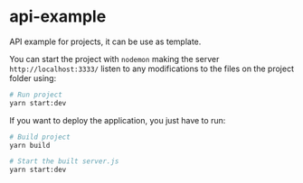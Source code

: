 # api-example

API example for projects, it can be use as template.

You can start the project with `nodemon` making the server `http://localhost:3333/` listen to any modifications to the files on the project folder using:

```bash
# Run project
yarn start:dev
```

If you want to deploy the application, you just have to run:

```bash
# Build project
yarn build

# Start the built server.js
yarn start:dev
```
